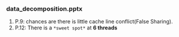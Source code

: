 ### data_decomposition.pptx
1. P.9: chances are there is little cache line conflict(False Sharing).
2. P.12: There is a `*sweet spot*` at **6 threads**
